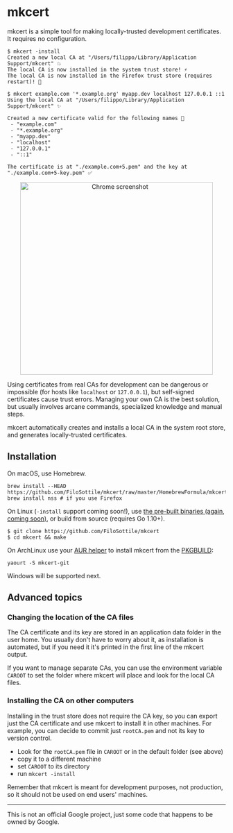 # mkcert

mkcert is a simple tool for making locally-trusted development certificates. It requires no configuration.

```
$ mkcert -install
Created a new local CA at "/Users/filippo/Library/Application Support/mkcert" 💥
The local CA is now installed in the system trust store! ⚡️
The local CA is now installed in the Firefox trust store (requires restart)! 🦊

$ mkcert example.com '*.example.org' myapp.dev localhost 127.0.0.1 ::1
Using the local CA at "/Users/filippo/Library/Application Support/mkcert" ✨

Created a new certificate valid for the following names 📜
 - "example.com"
 - "*.example.org"
 - "myapp.dev"
 - "localhost"
 - "127.0.0.1"
 - "::1"

The certificate is at "./example.com+5.pem" and the key at "./example.com+5-key.pem" ✅
```

<p align="center"><img width="444" alt="Chrome screenshot" src="https://user-images.githubusercontent.com/1225294/41887838-7acd55ca-78d0-11e8-8a81-139a54faaf87.png"></p>

Using certificates from real CAs for development can be dangerous or impossible (for hosts like `localhost` or `127.0.0.1`), but self-signed certificates cause trust errors. Managing your own CA is the best solution, but usually involves arcane commands, specialized knowledge and manual steps.

mkcert automatically creates and installs a local CA in the system root store, and generates locally-trusted certificates.

## Installation

On macOS, use Homebrew.

```
brew install --HEAD https://github.com/FiloSottile/mkcert/raw/master/HomebrewFormula/mkcert.rb
brew install nss # if you use Firefox
```

On Linux (`-install` support coming soon!), use [the pre-built binaries (again, coming soon)](https://github.com/FiloSottile/mkcert/releases), or build from source (requires Go 1.10+).

```
$ git clone https://github.com/FiloSottile/mkcert
$ cd mkcert && make
```

On ArchLinux use your [AUR helper](https://wiki.archlinux.org/index.php/AUR_helpers) to install mkcert from the [PKGBUILD](https://aur.archlinux.org/packages/mkcert-git/):
```
yaourt -S mkcert-git
```

Windows will be supported next.

## Advanced topics

### Changing the location of the CA files

The CA certificate and its key are stored in an application data folder in the user home. You usually don't have to worry about it, as installation is automated, but if you need it it's printed in the first line of the mkcert output.

If you want to manage separate CAs, you can use the environment variable `CAROOT` to set the folder where mkcert will place and look for the local CA files.

### Installing the CA on other computers

Installing in the trust store does not require the CA key, so you can export just the CA certificate and use mkcert to install it in other machines. For example, you can decide to commit just `rootCA.pem` and not its key to version control.

* Look for the `rootCA.pem` file in `CAROOT` or in the default folder (see above)
* copy it to a different machine
* set `CAROOT` to its directory
* run `mkcert -install`

Remember that mkcert is meant for development purposes, not production, so it should not be used on end users' machines.

---

This is not an official Google project, just some code that happens to be owned by Google.
